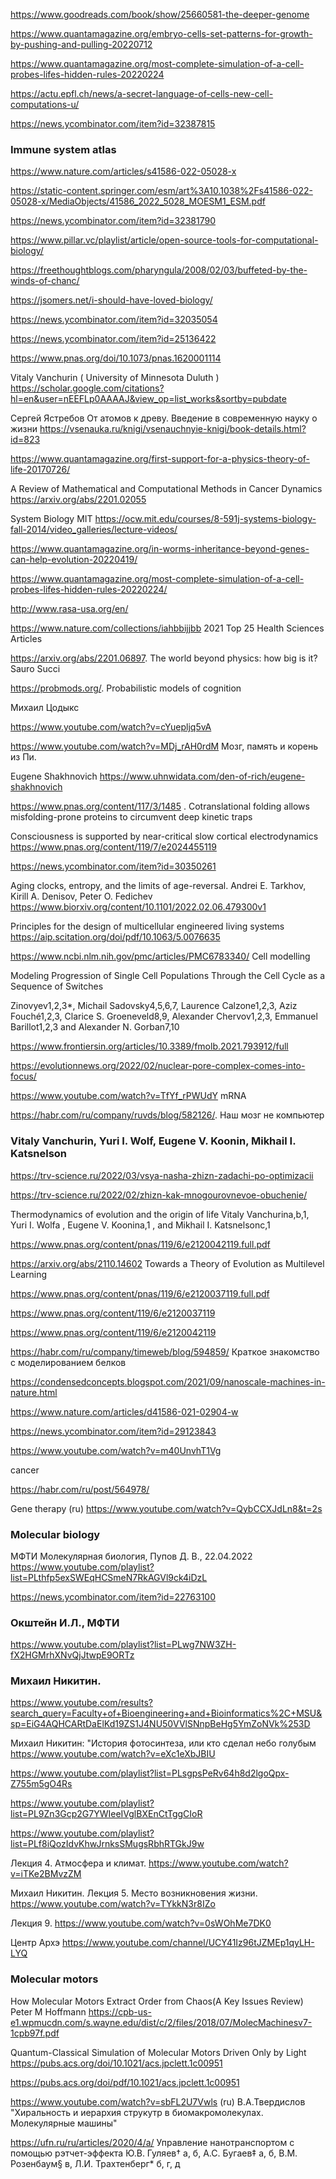https://www.goodreads.com/book/show/25660581-the-deeper-genome

https://www.quantamagazine.org/embryo-cells-set-patterns-for-growth-by-pushing-and-pulling-20220712

https://www.quantamagazine.org/most-complete-simulation-of-a-cell-probes-lifes-hidden-rules-20220224 

https://actu.epfl.ch/news/a-secret-language-of-cells-new-cell-computations-u/

https://news.ycombinator.com/item?id=32387815

### Immune system atlas 

https://www.nature.com/articles/s41586-022-05028-x

https://static-content.springer.com/esm/art%3A10.1038%2Fs41586-022-05028-x/MediaObjects/41586_2022_5028_MOESM1_ESM.pdf

https://news.ycombinator.com/item?id=32381790


https://www.pillar.vc/playlist/article/open-source-tools-for-computational-biology/

https://freethoughtblogs.com/pharyngula/2008/02/03/buffeted-by-the-winds-of-chanc/

https://jsomers.net/i-should-have-loved-biology/

https://news.ycombinator.com/item?id=32035054

https://news.ycombinator.com/item?id=25136422

https://www.pnas.org/doi/10.1073/pnas.1620001114

Vitaly Vanchurin
( University of Minnesota Duluth )
https://scholar.google.com/citations?hl=en&user=nEEFLp0AAAAJ&view_op=list_works&sortby=pubdate
 
 Сергей Ястребов
От атомов к древу. Введение в современную науку о жизни
 https://vsenauka.ru/knigi/vsenauchnyie-knigi/book-details.html?id=823
 
 https://www.quantamagazine.org/first-support-for-a-physics-theory-of-life-20170726/ 
 
 A Review of Mathematical and Computational Methods in Cancer Dynamics
https://arxiv.org/abs/2201.02055

System Biology MIT
https://ocw.mit.edu/courses/8-591j-systems-biology-fall-2014/video_galleries/lecture-videos/

 
 https://www.quantamagazine.org/in-worms-inheritance-beyond-genes-can-help-evolution-20220419/ 
 
https://www.quantamagazine.org/most-complete-simulation-of-a-cell-probes-lifes-hidden-rules-20220224/ 
 
http://www.rasa-usa.org/en/

https://www.nature.com/collections/iahbbijjbb  2021 Top 25 Health Sciences Articles

https://arxiv.org/abs/2201.06897. The world beyond physics: how big is it?
Sauro Succi


https://probmods.org/. Probabilistic models of cognition

Михаил Цодыкс

https://www.youtube.com/watch?v=cYuepljq5vA

https://www.youtube.com/watch?v=MDj_rAH0rdM Мозг, память и корень из Пи.



Eugene Shakhnovich
https://www.uhnwidata.com/den-of-rich/eugene-shakhnovich

https://www.pnas.org/content/117/3/1485 . Cotranslational folding allows misfolding-prone proteins to circumvent deep kinetic traps


Consciousness is supported by near-critical slow cortical electrodynamics
https://www.pnas.org/content/119/7/e2024455119

https://news.ycombinator.com/item?id=30350261





Aging clocks, entropy, and the limits of age-reversal. 
  Andrei E. Tarkhov, Kirill A. Denisov,  Peter O. Fedichev
https://www.biorxiv.org/content/10.1101/2022.02.06.479300v1

Principles for the design of multicellular engineered living systems
https://aip.scitation.org/doi/pdf/10.1063/5.0076635

https://www.ncbi.nlm.nih.gov/pmc/articles/PMC6783340/  Cell modelling

Modeling Progression of Single Cell Populations Through the Cell Cycle as a Sequence of Switches

 Zinovyev1,2,3*,  Michail Sadovsky4,5,6,7,  Laurence Calzone1,2,3,  Aziz Fouché1,2,3,  Clarice S. Groeneveld8,9,  Alexander Chervov1,2,3,  Emmanuel Barillot1,2,3 and  Alexander N. Gorban7,10
 
https://www.frontiersin.org/articles/10.3389/fmolb.2021.793912/full

https://evolutionnews.org/2022/02/nuclear-pore-complex-comes-into-focus/

https://www.youtube.com/watch?v=TfYf_rPWUdY mRNA

https://habr.com/ru/company/ruvds/blog/582126/. Наш мозг не компьютер

### Vitaly Vanchurin, Yuri I. Wolf,  Eugene V. Koonin,  Mikhail I. Katsnelson
https://trv-science.ru/2022/03/vsya-nasha-zhizn-zadachi-po-optimizacii 

https://trv-science.ru/2022/02/zhizn-kak-mnogourovnevoe-obuchenie/

Thermodynamics of evolution and the origin of life
Vitaly Vanchurina,b,1, Yuri I. Wolfa , Eugene V. Koonina,1 , and Mikhail I. Katsnelsonc,1

https://www.pnas.org/content/pnas/119/6/e2120042119.full.pdf


https://arxiv.org/abs/2110.14602 Towards a Theory of Evolution as Multilevel Learning

https://www.pnas.org/content/pnas/119/6/e2120037119.full.pdf

https://www.pnas.org/content/119/6/e2120037119

https://www.pnas.org/content/119/6/e2120042119

https://habr.com/ru/company/timeweb/blog/594859/  Краткое знакомство с моделированием белков

https://condensedconcepts.blogspot.com/2021/09/nanoscale-machines-in-nature.html

https://www.nature.com/articles/d41586-021-02904-w

https://news.ycombinator.com/item?id=29123843

https://www.youtube.com/watch?v=m40UnvhT1Vg

cancer

https://habr.com/ru/post/564978/

Gene therapy (ru)
https://www.youtube.com/watch?v=QybCCXJdLn8&t=2s

### Molecular biology
МФТИ Молекулярная биология, Пупов Д. В., 22.04.2022
https://www.youtube.com/playlist?list=PLthfp5exSWEqHCSmeN7RkAGVl9ck4iDzL


<https://news.ycombinator.com/item?id=22763100>

### Окштейн И.Л., МФТИ
https://www.youtube.com/playlist?list=PLwg7NW3ZH-fX2HGMrhXNvQjJtwpE9ORTz


### Михаил Никитин. 

https://www.youtube.com/results?search_query=Faculty+of+Bioengineering+and+Bioinformatics%2C+MSU&sp=EiG4AQHCARtDaElKd19ZS1J4NU50VVlSNnpBeHg5YmZoNVk%253D


Михаил Никитин: "История фотосинтеза, или кто сделал небо голубым
https://www.youtube.com/watch?v=eXc1eXbJBIU


https://www.youtube.com/playlist?list=PLsgpsPeRv64h8d2lgoQpx-Z755m5gO4Rs

https://www.youtube.com/playlist?list=PL9Zn3Gcp2G7YWIeeIVglBXEnCtTggCIoR

https://www.youtube.com/playlist?list=PLf8iQozIdvKhwJrnksSMugsRbhRTGkJ9w

Лекция 4. Атмосфера и климат.
https://www.youtube.com/watch?v=iTKe2BMvzZM

Михаил Никитин. Лекция 5. Место возникновения жизни. 
https://www.youtube.com/watch?v=TYkkN3r8IZo

Лекция 9.
https://www.youtube.com/watch?v=0sWOhMe7DK0

Центр Архэ
https://www.youtube.com/channel/UCY41Iz96tJZMEp1qyLH-LYQ


### Molecular motors
How Molecular Motors Extract Order from Chaos(A Key Issues Review)
Peter M Hoffmann
https://cpb-us-e1.wpmucdn.com/s.wayne.edu/dist/c/2/files/2018/07/MolecMachinesv7-1cpb97f.pdf

Quantum-Classical Simulation of Molecular Motors Driven Only by Light
https://pubs.acs.org/doi/10.1021/acs.jpclett.1c00951

https://pubs.acs.org/doi/pdf/10.1021/acs.jpclett.1c00951


https://www.youtube.com/watch?v=sbFL2U7Vwls    (ru)  В.А.Твердислов "Хиральность и иерархия струкутр в биомакромолекулах. Молекулярные машины"

https://ufn.ru/ru/articles/2020/4/a/ Управление нанотранспортом с помощью рэтчет-эффекта
Ю.В. Гуляев†  а, б, А.С. Бугаев‡  а, б, В.М. Розенбаум§  в, Л.И. Трахтенберг*  б, г, д
